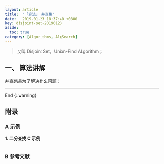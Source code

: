 ```yaml
---
layout: article
title:  "「算法」 并查集"
date:   2019-01-23 18:37:40 +0800
key: disjoint-set-20190123
aside:
  toc: true
category: [Algorithms, AlgSearch]
---
```


>又叫 Disjoint Set，Union-Find ALgorithm；  

## 一、 算法讲解
并查集是为了解决什么问题；  


-------------------  
 End
{:.warning}  



## 附录
### A 示例
<span id="binary_search_code_c">**1. 二分查找 C 示例**</span>   

```c

```



### B 参考文献  
[^1]: Bruce Eckel, Chuck Allison 著. 刘宗田, et al. 译.  C++ 编程思想[M]. 北京:机械工业出版社, 2016.  
